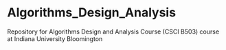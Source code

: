 # Algorithms_Design_Analysis
Repository for Algorithms Design and Analysis Course (CSCI B503) course at Indiana University Bloomington
